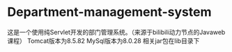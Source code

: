 # Department-management-system
这是一个使用纯Servlet开发的部门管理系统。（来源于bilibili动力节点的Javaweb课程）
Tomcat版本为8.5.82
MySql版本为8.0.28
相关jar包在lib目录下
